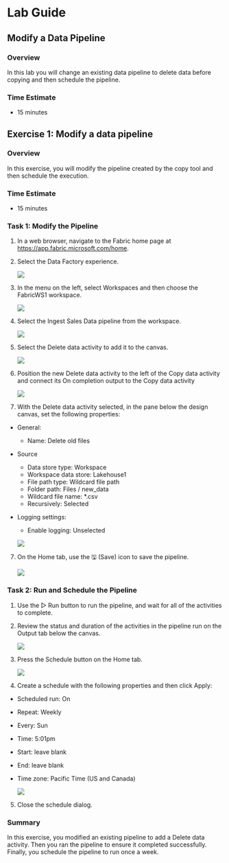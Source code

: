 # Lab Guide

## Modify a Data Pipeline

### Overview

In this lab you will change an existing data pipeline to delete data before copying and then schedule the pipeline. 
 
### Time Estimate

- 15 minutes


## Exercise 1: Modify a data pipeline

### Overview

In this exercise, you will modify the pipeline created by the copy tool and then schedule the execution. 

### Time Estimate

- 15 minutes

### Task 1: Modify the Pipeline

1. In a web browser, navigate to the Fabric home page at https://app.fabric.microsoft.com/home. 

2. Select the Data Factory experience. 

    ![](Exercise1images/media/Lab7_Image1.png)

3. In the menu on the left, select Workspaces and then choose the FabricWS1 workspace. 

    ![](Exercise1images/media/Lab7_Image2.png)

4. Select the Ingest Sales Data pipeline from the workspace. 

    ![](Exercise1images/media/Lab7_Image3.png)

5. Select the Delete data activity to add it to the canvas.

    ![](Exercise1images/media/Lab7_Image4.png)

6. Position the new Delete data activity to the left of the Copy data activity and connect its On completion output to the Copy data activity 

    ![](Exercise1images/media/Lab7_Image5.png)

6. With the Delete data activity selected, in the pane below the design canvas, set the following properties:
- General:
    - Name: Delete old files
- Source
    - Data store type: Workspace
    - Workspace data store: Lakehouse1
    - File path type: Wildcard file path
    - Folder path: Files / new_data
    - Wildcard file name: *.csv
    - Recursively: Selected
- Logging settings:
    - Enable logging: Unselected

    ![](Exercise1images/media/Lab7_Image6.png)

7. On the Home tab, use the 🖫 (Save) icon to save the pipeline. 

    ![](Exercise1images/media/Lab7_Image7.png)

### Task 2: Run and Schedule the Pipeline

1. Use the ▷ Run button to run the pipeline, and wait for all of the activities to complete.

2. Review the status and duration of the activities in the pipeline run on the Output tab below the canvas.
    
    ![](Exercise1images/media/Lab7_Image8.png)

3. Press the Schedule button on the Home tab. 

    ![](Exercise1images/media/Lab7_Image9.png)

4. Create a schedule with the following properties and then click Apply: 
- Scheduled run: On
- Repeat: Weekly
- Every: Sun
- Time: 5:01pm 
- Start: leave blank
- End: leave blank
- Time zone: Pacific Time (US and Canada)

    ![](Exercise1images/media/Lab7_Image9.png)

5. Close the schedule dialog. 


### Summary

In this exercise, you modified an existing pipeline to add a Delete data activity. Then you ran the pipeline to ensure it completed successfully. Finally, you schedule the pipeline to run once a week. 